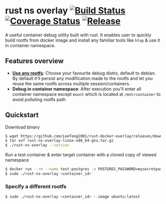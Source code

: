 # rust ns overlay [![Build Status][ci-img]][ci] [![Coverage Status][cov-img]][cov] [![Release][release-img]][release]

A useful container debug utility built with rust. It enables user to quickly build rootfs from docker image and install any familiar tools like `htop` & use it in container namespace.

## Features overview

* __[Use any rootfs](#specify-a-different-rootfs)__: Choose your favourite debug distro, default to debian. By default it'll persist any modification made to the rootfs and let you reuse the same rootfs across multiple session/containers.
* __Debug in container namespace__: After execution you'll enter all container namespace except `mount` which is located at `/mnt/container` to avoid polluting rootfs path

## Quickstart

Download binary

```bash
$ wget https://github.com/LeeTeng2001/rust-docker-overlay/releases/download/v1.0/rust-ns-overlay-linux-x86_64-gnu.tar.gz
$ tar xvf rust-ns-overlay-linux-x86_64-gnu.tar.gz
$ ./rust-ns-overlay --version
```

Run a test container & enter target container with a cloned copy of viewed namespace

```bash
$ docker run --rm --name test-postgres -e POSTGRES_PASSWORD=mysecretpassword -d postgres
$ sudo ./rust-ns-overlay <container_id>
```

### Specify a different rootfs


```bash
$ sudo ./rust-ns-overlay <container_id> --image ubuntu:latest
```


[ci-img]: https://github.com/LeeTeng2001/rust-docker-overlay/actions/workflows/ci.yaml/badge.svg
[ci]: https://github.com/LeeTeng2001/rust-docker-overlay/actions/workflows/ci.yaml
[cov-img]: https://codecov.io/gh/LeeTeng2001/rust-docker-overlay/graph/badge.svg?token=464MN13408
[cov]: https://codecov.io/gh/LeeTeng2001/rust-docker-overlay
[release-img]: https://img.shields.io/github/v/release/LeeTeng2001/rust-docker-overlay?sort=semver
[release]: https://github.com/LeeTeng2001/rust-docker-overlay/releases/latest